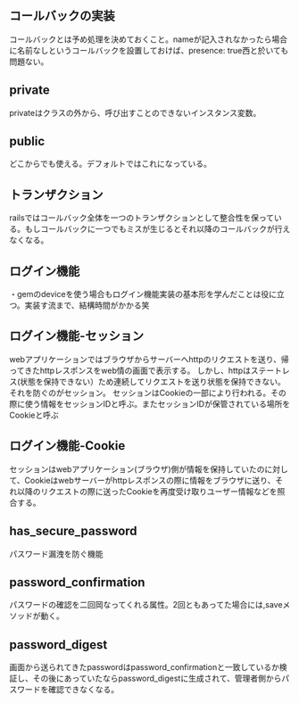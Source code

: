 ## コールバックの実装
コールバックとは予め処理を決めておくこと。nameが記入されなかったら場合に名前なしというコールバックを設置しておけば、presence: true西と於いても問題ない。

## private
privateはクラスの外から、呼び出すことのできないインスタンス変数。

## public
どこからでも使える。デフォルトではこれになっている。

## トランザクション
railsではコールバック全体を一つのトランザクションとして整合性を保っている。もしコールバックに一つでもミスが生じるとそれ以降のコールバックが行えなくなる。

## ログイン機能
・gemのdeviceを使う場合もログイン機能実装の基本形を学んだことは役に立つ。実装す流まで、結構時間がかかる笑

## ログイン機能-セッション
webアプリケーションではブラウザからサーバーへhttpのリクエストを送り、帰ってきたhttpレスポンスをweb情の画面で表示する。
しかし、httpはステートレス(状態を保持できない）ため連続してリクエストを送り状態を保持できない。それを防ぐのがセッション。
セッションはCookieの一部により行われる。その際に使う情報をセッションIDと呼ぶ。またセッションIDが保管されている場所をCookieと呼ぶ
## ログイン機能-Cookie
セッションはwebアプリケーション(ブラウザ)側が情報を保持していたのに対して、Cookieはwebサーバーがhttpレスポンスの際に情報をブラウザに送り、それ以降のリクエストの際に送ったCookieを再度受け取りユーザー情報などを照合する。
## has_secure_password
パスワード漏洩を防ぐ機能
## password_confirmation
パスワードの確認を二回岡なってくれる属性。2回ともあってた場合には,saveメソッドが動く。

## password_digest
画面から送られてきたpasswordはpassword_confirmationと一致しているか検証し、その後にあっていたならpassword_digestに生成されて、管理者側からパスワードを確認できなくなる。